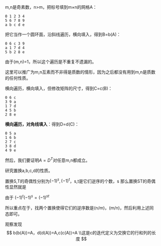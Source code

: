 
m,n是奇素数，n>m，把标号填到m×n的网格A：

    0 1 2 3 4
    5 6 7 8 9
    a b c d e

把它当作一个圆环面，沿斜线遍历，横向填入，得到B=b(A)：

    0 6 c 3 9
    a 1 7 d 4
    5 b 2 8 e

由于(m,n)=1，所以这个遍历是不重复不遗漏的。


这里可以推广为m,n互素而不非得是质数的情形，因为之后都没有用到m,n是质数的任何性质。


横向遍历，横向填入，但修改矩阵的尺寸，得到C=c(B)：

    0 6 c
    3 9 a 
    1 7 d 
    4 5 b
    2 8 e

**横向遍历，对角线填入**：得到D=d(C)：

    0 5 a
    1 6 b
    2 7 c
    3 8 d
    4 9 e

然后，我们要证明$A=D^T$对任意m,n都成立。

研究置换a,b,c,d的性质。



置换S,T的奇偶性分别为$(-1)^s,(-1)^t$，s,t是它们逆序的个数，s
那么置换ST的奇偶性显然就是


由于
$(-1)^t(-1)^s=(-1)^{st}$

所以重点在于，找两个置换使得它们的逆序数是(n/m)，(m/n)，然后利用上述同态即可。

观察发现
$$
b(b(A))=A，d(d(A))=A,c(c(A))=A
\\这是c的迭代定义为交换它的行和列的长度
$$